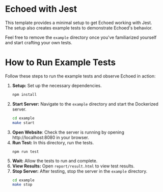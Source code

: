 # Echoed with Jest

This template provides a minimal setup to get Echoed working with Jest.
The setup also creates example tests to demonstrate Echoed's behavior.

Feel free to remove the `example` directory once you've familiarized yourself and start crafting your own tests.

# How to Run Example Tests
Follow these steps to run the example tests and observe Echoed in action:

1. **Setup:** Set up the necessary dependencies.
    ```sh
    npm install
    ```
2. **Start Server:** Navigate to the `example` directory and start the Dockerized server.
    ```sh
    cd example
    make start
    ```
3. **Open Website**: Check the server is running by opening http://localhost:8080 in your browser.
4. **Run Test:** In this directory, run the tests.
    ```
    npm run test
    ```
5. **Wait:** Allow the tests to run and complete.
6. **View Results:** Open `report/result.html` to view test results.
7. **Stop Server:** After testing, stop the server in the `example` directory.
    ```sh
    cd example
    make stop
    ```

